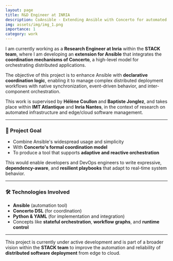 ```yaml
---
layout: page
title: R&D Engineer at INRIA
description: CoAnsible - Extending Ansible with Concerto for automated orchestration
img: assets/img/img_1.png
importance: 1
category: work
---
```


I am currently working as a **Research Engineer at Inria** within the **STACK team**, where I am developing an **extension for Ansible** that integrates the **coordination mechanisms of Concerto**, a high-level model for orchestrating distributed applications.

The objective of this project is to enhance Ansible with **declarative coordination logic**, enabling it to manage complex distributed deployment workflows with native synchronization, event-driven behavior, and inter-component orchestration.

This work is supervised by **Hélène Coullon** and **Baptiste Jonglez**, and takes place within **IMT Atlantique** and **Inria Nantes**, in the context of research on automated infrastructure and edge/cloud software management.

---

### 🧠 Project Goal

- Combine Ansible's widespread usage and simplicity  
- With **Concerto's formal coordination model**  
- To produce a tool that supports **adaptive and reactive orchestration**  

This would enable developers and DevOps engineers to write expressive, **dependency-aware**, and **resilient playbooks** that adapt to real-time system behavior.

---

### 🛠 Technologies Involved

- **Ansible** (automation tool)
- **Concerto DSL** (for coordination)
- **Python & YAML** (for implementation and integration)
- Concepts like **stateful orchestration**, **workflow graphs**, and **runtime control**

---

This project is currently under active development and is part of a broader vision within the **STACK team** to improve the automation and reliability of **distributed software deployment** from edge to cloud.
